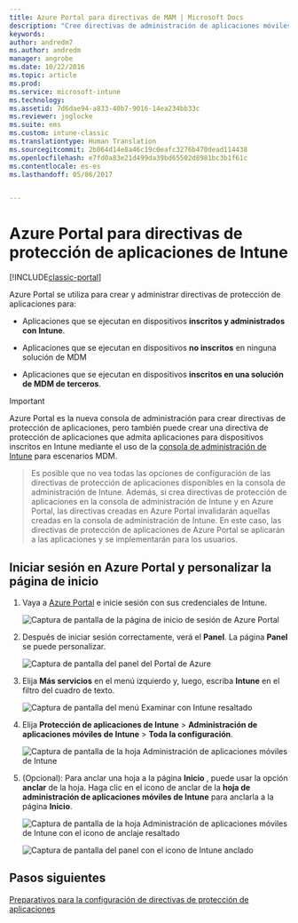 ```yaml
---
title: Azure Portal para directivas de MAM | Microsoft Docs
description: "Cree directivas de administración de aplicaciones móviles con Azure Portal. Las directivas que cree aquí se pueden aplicar a dispositivos con o sin inscripción en Intune."
keywords: 
author: andredm7
ms.author: andredm
manager: angrobe
ms.date: 10/22/2016
ms.topic: article
ms.prod: 
ms.service: microsoft-intune
ms.technology: 
ms.assetid: 7d6dae94-a833-40b7-9016-14ea234bb33c
ms.reviewer: joglocke
ms.suite: ems
ms.custom: intune-classic
ms.translationtype: Human Translation
ms.sourcegitcommit: 2b064d14e8a46c19c0eafc3276b470dead114438
ms.openlocfilehash: e7fd0a83e21d499da39bd65502d8981bc3b1f61c
ms.contentlocale: es-es
ms.lasthandoff: 05/06/2017


---
```


# <a name="azure-portal-for-intune-app-protection-policies"></a>Azure Portal para directivas de protección de aplicaciones de Intune

[!INCLUDE[classic-portal](../includes/classic-portal.md)]

Azure Portal se utiliza para crear y administrar directivas de protección de aplicaciones para:

- Aplicaciones que se ejecutan en dispositivos **inscritos y administrados con Intune**.

- Aplicaciones que se ejecutan en dispositivos **no inscritos** en ninguna solución de MDM
- Aplicaciones que se ejecutan en dispositivos **inscritos en una solución de MDM de terceros**.

>[!IMPORTANT]
> Azure Portal es la nueva consola de administración para crear directivas de protección de aplicaciones, pero también puede crear una directiva de protección de aplicaciones que admita aplicaciones para dispositivos inscritos en Intune mediante el uso de la [consola de administración de Intune](configure-and-deploy-mobile-application-management-policies-in-the-microsoft-intune-console.md) para escenarios MDM.

> Es posible que no vea todas las opciones de configuración de las directivas de protección de aplicaciones disponibles en la consola de administración de Intune. Además, si crea directivas de protección de aplicaciones en la consola de administración de Intune y en Azure Portal, las directivas creadas en Azure Portal invalidarán aquellas creadas en la consola de administración de Intune. En este caso, las directivas de protección de aplicaciones de Azure Portal se aplicarán a las aplicaciones y se implementarán para los usuarios.


## <a name="sign-in-to-the-azure-portal-and-customize-your-start-page"></a>Iniciar sesión en Azure Portal y personalizar la página de inicio

1.  Vaya a [Azure Portal](https://portal.azure.com) e inicie sesión con sus credenciales de Intune.

    ![Captura de pantalla de la página de inicio de sesión de Azure Portal](../media/AppManagement/AzurePortal_MAMSigninPage.png)

2.  Después de iniciar sesión correctamente, verá el **Panel**. La página **Panel** se puede personalizar.

    ![Captura de pantalla del panel del Portal de Azure](../media/AppManagement/AzurePortal_MAMStartboard_NoMAM.png)

3.  Elija **Más servicios** en el menú izquierdo y, luego, escriba **Intune** en el filtro del cuadro de texto.

    ![Captura de pantalla del menú Examinar con Intune resaltado](../media/AppManagement/MAM-Azure-Portal-1.png)

4.  Elija **Protección de aplicaciones de Intune** > **Administración de aplicaciones móviles de Intune** > **Toda la configuración**.

    ![Captura de pantalla de la hoja Administración de aplicaciones móviles de Intune](../media/AppManagement/MAM-Azure-Portal-2.png)

5. (Opcional): Para anclar una hoja a la página **Inicio** , puede usar la opción **anclar** de la hoja. Haga clic en el icono de anclar de la **hoja de administración de aplicaciones móviles de Intune** para anclarla a la página **Inicio**.

    ![Captura de pantalla de la hoja Administración de aplicaciones móviles de Intune con el icono de anclaje resaltado](../media/AppManagement/AzurePortal_MAM_PinBladeAction.png)

    ![Captura de pantalla del panel con el icono de Intune anclado](../media/AppManagement/AzurePortal_MAM_Startboard_withMAM.png)

## <a name="next-steps"></a>Pasos siguientes
[Preparativos para la configuración de directivas de protección de aplicaciones](get-ready-to-configure-mobile-app-management-policies-with-microsoft-intune.md)

